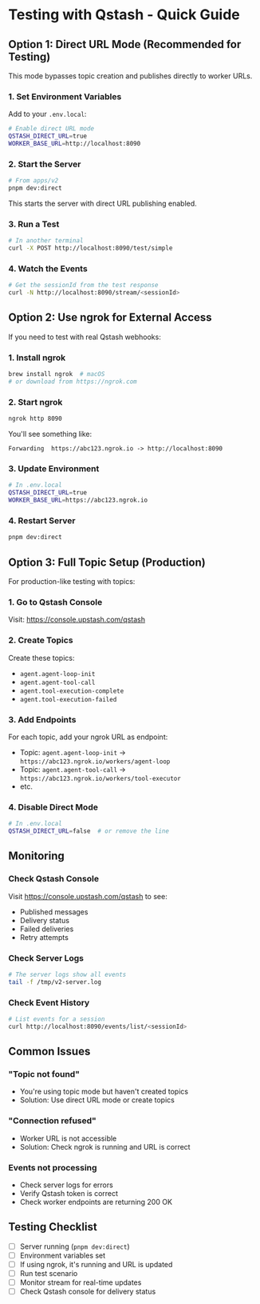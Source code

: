 # Testing with Qstash - Quick Guide

## Option 1: Direct URL Mode (Recommended for Testing)

This mode bypasses topic creation and publishes directly to worker URLs.

### 1. Set Environment Variables

Add to your `.env.local`:
```bash
# Enable direct URL mode
QSTASH_DIRECT_URL=true
WORKER_BASE_URL=http://localhost:8090
```

### 2. Start the Server

```bash
# From apps/v2
pnpm dev:direct
```

This starts the server with direct URL publishing enabled.

### 3. Run a Test

```bash
# In another terminal
curl -X POST http://localhost:8090/test/simple
```

### 4. Watch the Events

```bash
# Get the sessionId from the test response
curl -N http://localhost:8090/stream/<sessionId>
```

## Option 2: Use ngrok for External Access

If you need to test with real Qstash webhooks:

### 1. Install ngrok

```bash
brew install ngrok  # macOS
# or download from https://ngrok.com
```

### 2. Start ngrok

```bash
ngrok http 8090
```

You'll see something like:
```
Forwarding  https://abc123.ngrok.io -> http://localhost:8090
```

### 3. Update Environment

```bash
# In .env.local
QSTASH_DIRECT_URL=true
WORKER_BASE_URL=https://abc123.ngrok.io
```

### 4. Restart Server

```bash
pnpm dev:direct
```

## Option 3: Full Topic Setup (Production)

For production-like testing with topics:

### 1. Go to Qstash Console

Visit: https://console.upstash.com/qstash

### 2. Create Topics

Create these topics:
- `agent.agent-loop-init`
- `agent.agent-tool-call`
- `agent.tool-execution-complete`
- `agent.tool-execution-failed`

### 3. Add Endpoints

For each topic, add your ngrok URL as endpoint:
- Topic: `agent.agent-loop-init` → `https://abc123.ngrok.io/workers/agent-loop`
- Topic: `agent.agent-tool-call` → `https://abc123.ngrok.io/workers/tool-executor`
- etc.

### 4. Disable Direct Mode

```bash
# In .env.local
QSTASH_DIRECT_URL=false  # or remove the line
```

## Monitoring

### Check Qstash Console

Visit https://console.upstash.com/qstash to see:
- Published messages
- Delivery status
- Failed deliveries
- Retry attempts

### Check Server Logs

```bash
# The server logs show all events
tail -f /tmp/v2-server.log
```

### Check Event History

```bash
# List events for a session
curl http://localhost:8090/events/list/<sessionId>
```

## Common Issues

### "Topic not found"
- You're using topic mode but haven't created topics
- Solution: Use direct URL mode or create topics

### "Connection refused"
- Worker URL is not accessible
- Solution: Check ngrok is running and URL is correct

### Events not processing
- Check server logs for errors
- Verify Qstash token is correct
- Check worker endpoints are returning 200 OK

## Testing Checklist

- [ ] Server running (`pnpm dev:direct`)
- [ ] Environment variables set
- [ ] If using ngrok, it's running and URL is updated
- [ ] Run test scenario
- [ ] Monitor stream for real-time updates
- [ ] Check Qstash console for delivery status